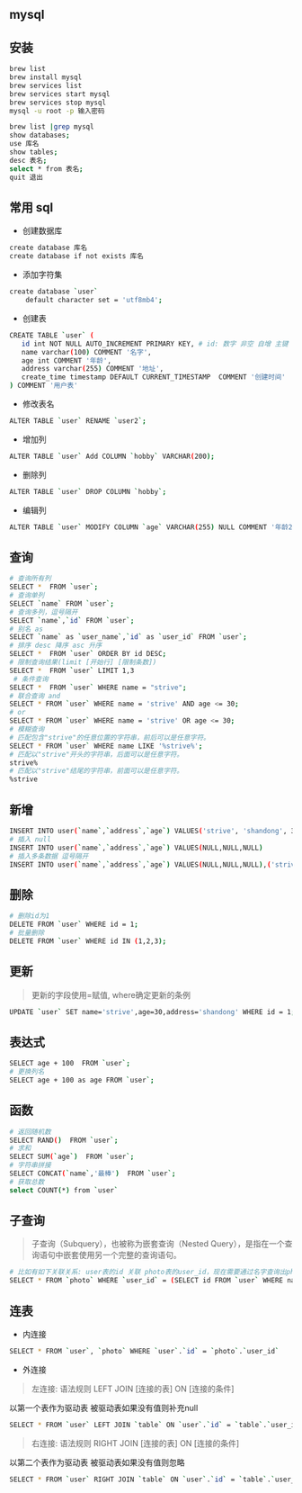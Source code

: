 ## mysql

## 安装

```sh
brew list
brew install mysql
brew services list
brew services start mysql
brew services stop mysql
mysql -u root -p 输入密码

brew list |grep mysql
show databases; 
use 库名  
show tables; 
desc 表名; 
select * from 表名;
quit 退出
```
## 常用 sql
- 创建数据库
```sh
create database 库名
create database if not exists 库名
```
- 添加字符集
```sh
create database `user`
    default character set = 'utf8mb4';
```
- 创建表
```sh
CREATE TABLE `user` (
   id int NOT NULL AUTO_INCREMENT PRIMARY KEY, # id: 数字 非空 自增 主键
   name varchar(100) COMMENT '名字',
   age int COMMENT '年龄',
   address varchar(255) COMMENT '地址',
   create_time timestamp DEFAULT CURRENT_TIMESTAMP  COMMENT '创建时间'
) COMMENT '用户表'
```
- 修改表名
```sh
ALTER TABLE `user` RENAME `user2`;
```
- 增加列
```sh
ALTER TABLE `user` Add COLUMN `hobby` VARCHAR(200);
```
- 删除列
```sh
ALTER TABLE `user` DROP COLUMN `hobby`;
```
- 编辑列
```sh
ALTER TABLE `user` MODIFY COLUMN `age` VARCHAR(255) NULL COMMENT '年龄2';
```
## 查询
```sh
# 查询所有列
SELECT *  FROM `user`; 
# 查询单列
SELECT `name` FROM `user`; 
# 查询多列，逗号隔开
SELECT `name`,`id` FROM `user`; 
# 别名 as
SELECT `name` as `user_name`,`id` as `user_id` FROM `user`; 
# 排序 desc 降序 asc 升序
SELECT *  FROM `user` ORDER BY id DESC; 
# 限制查询结果(limit [开始行] [限制条数])
SELECT *  FROM `user` LIMIT 1,3 
 # 条件查询
SELECT *  FROM `user` WHERE name = "strive";
# 联合查询 and
SELECT * FROM `user` WHERE name = 'strive' AND age <= 30; 
# or
SELECT * FROM `user` WHERE name = 'strive' OR age <= 30; 
# 模糊查询
# 匹配包含"strive"的任意位置的字符串，前后可以是任意字符。
SELECT * FROM `user` WHERE name LIKE '%strive%'; 
# 匹配以"strive"开头的字符串，后面可以是任意字符。
strive%
# 匹配以"strive"结尾的字符串，前面可以是任意字符。
%strive
```
## 新增
```sh
INSERT INTO user(`name`,`address`,`age`) VALUES('strive', 'shandong', 30)
# 插入 null
INSERT INTO user(`name`,`address`,`age`) VALUES(NULL,NULL,NULL)
# 插入多条数据 逗号隔开
INSERT INTO user(`name`,`address`,`age`) VALUES(NULL,NULL,NULL),('strive', 'shandong', 30)
```
## 删除
```sh
# 删除id为1
DELETE FROM `user` WHERE id = 1; 
# 批量删除
DELETE FROM `user` WHERE id IN (1,2,3);
```
## 更新
> 更新的字段使用=赋值, where确定更新的条例
```sh
UPDATE `user` SET name='strive',age=30,address='shandong' WHERE id = 1;
```
## 表达式
```sh
SELECT age + 100  FROM `user`;
# 更换列名
SELECT age + 100 as age FROM `user`;
```
## 函数
```sh
# 返回随机数
SELECT RAND()  FROM `user`;
# 求和
SELECT SUM(`age`)  FROM `user`;
# 字符串拼接
SELECT CONCAT(`name`,'最棒')  FROM `user`;
# 获取总数
select COUNT(*) from `user`
```
## 子查询
> 子查询（Subquery），也被称为嵌套查询（Nested Query），是指在一个查询语句中嵌套使用另一个完整的查询语句。
```sh
# 比如有如下关联关系: user表的id 关联 photo表的user_id，现在需要通过名字查询出photo表的数据 但是photo表没有存名字怎么弄
SELECT * FROM `photo` WHERE `user_id` = (SELECT id FROM `user` WHERE name = 'strive')
```
## 连表
- 内连接
```sh
SELECT * FROM `user`, `photo` WHERE `user`.`id` = `photo`.`user_id`
```
- 外连接
> 左连接: 语法规则 LEFT JOIN [连接的表] ON [连接的条件]

以第一个表作为驱动表 被驱动表如果没有值则补充null
```sh
SELECT * FROM `user` LEFT JOIN `table` ON `user`.`id` = `table`.`user_id`
```
> 右连接: 语法规则 RIGHT JOIN [连接的表] ON [连接的条件]

以第二个表作为驱动表 被驱动表如果没有值则忽略
```sh
SELECT * FROM `user` RIGHT JOIN `table` ON `user`.`id` = `table`.`user_id`
```
